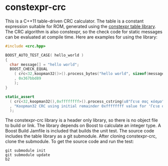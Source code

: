 ﻿constexpr-crc
=============

This is a C++11 table-driven CRC calculator. The table is a constant expression
suitable for ROM, generated using the [constexpr table library](table). The CRC
algorithm is also constexpr, so the check code for static messages can be
evaluated at compile time. Here are examples for using the library:

```c++
#include <crc.hpp>

BOOST_AUTO_TEST_CASE( hello_world )
{
  char message[] = "hello world";
  BOOST_CHECK_EQUAL
    ( crc<32,koopman32()>().process_bytes("hello world", sizeof(message))
    , 0x367bbd89
    );
}

static_assert
  ( crc<32,koopman32(),0xffffffff>().process_cstring(u8"Γεια σας κόσμο") == 0x725e7825
  , "Koopman32 CRC using initial remainder 0xffffffff value for 'Γεια σας κόσμο' should be 0x725e7825"
  );

```

The constexpr-crc library is a header only library, so there is no object file
to build or link. The library depends on Boost to calculate an integer type. A
Boost Build Jamfile is included that builds the unit test. The source code
includes the table library as a git submodule. After cloning constexpr-crc,
clone the submodule. To get the source code and run the test:

```
git submodule init
git submodule update
b2
```
